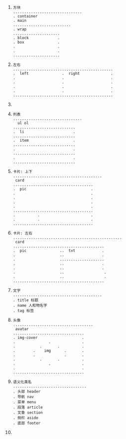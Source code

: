 1. ```
   方块
   ...............................
   . container
   . main
   ..........................
   . wrap
   .....................
   . block             .
   . box               .
   .                   .
   .                   .
   .....................
   ```

2. ```
   左右
   .............................................
   .  left               .  right              .
   .                     .                     .
   .                     .                     .
   .                     .                     .
   .                     .                     .
   .............................................
   ```

3.

4. ```
   列表
   ...............................
     ul ol
   ............................
   .  li                      .
   ............................
   .  item                    .
   ............................
   .                          .
   ............................
   .                          .
   ............................
   ```

5. ```
   卡片: 上下
   ........................................
   	card
   ....................................
   .  pic                             .
   .                                  .
   .                                  .
   .                                  .
   .                                  .
   ....................................
   .          .                       .
   .          .                       .
   ....................................
   ```

6. ```
   卡片: 左右
   .................................................
   	card
   .........................................
   .  pic               ..  txt            .
   .                    ..                 .
   .                    ....................
   .                    ..                 .
   .                    ..                 .
   .                    ..	                .
   .                    ..	                .
   .........................................
   ```

7. ```
   文字
   ........................................
   . title 标题
   . name 人和物名字
   . tag 标签
   ```

8. ```
   头像
   ....................................
   	avatar
   ................................
   . img-cover                    .
   .               .              .
   .           .       .          .
   .        .    img      .       .
   .        .             .       .
   .           .       .          .
   .               .              .
   .                              .
   ................................
   ```

9. ```
   语义化类名
   .................................
   . 头部 header
   . 导航 nav
   . 菜单 menu
   . 段落 article
   . 文章 section
   . 侧栏 aside
   . 底部 footer

   ```

10.
